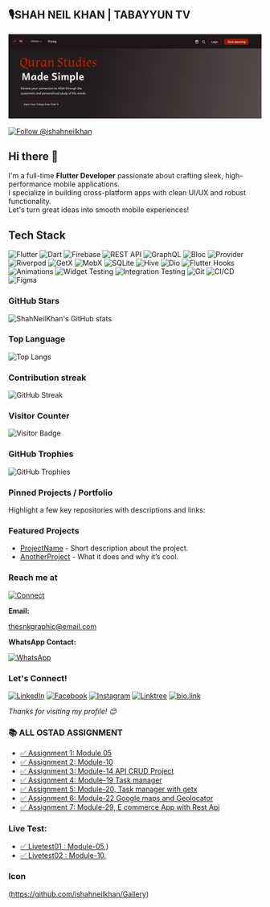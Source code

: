 
## 🎙️SHAH NEIL KHAN | TABAYYUN TV

![Cover Image](https://raw.githubusercontent.com/ishahneilkhan/gallery/main/Frame%2015.svg)



[![Follow @ishahneilkhan](https://img.shields.io/badge/Follow-@ishahneilkhan-black?style=for-the-badge&logo=github)](https://github.com/ishahneilkhan)



## Hi there 👋

I'm a full-time **Flutter Developer** passionate about crafting sleek, high-performance mobile applications.  
I specialize in building cross-platform apps with clean UI/UX and robust functionality.  
Let's turn great ideas into smooth mobile experiences!



## Tech Stack

![Flutter](https://img.shields.io/badge/Flutter-02569B?logo=flutter&logoColor=white&style=for-the-badge)
![Dart](https://img.shields.io/badge/Dart-0175C2?logo=dart&logoColor=white&style=for-the-badge)
![Firebase](https://img.shields.io/badge/Firebase-FFCA28?logo=firebase&logoColor=black&style=for-the-badge)
![REST API](https://img.shields.io/badge/REST%20API-000000?style=for-the-badge)
![GraphQL](https://img.shields.io/badge/GraphQL-E10098?logo=graphql&logoColor=white&style=for-the-badge)
![Bloc](https://img.shields.io/badge/BLoC-4A3F35?style=for-the-badge&logo=flutter)
![Provider](https://img.shields.io/badge/Provider-42A5F5?style=for-the-badge&logo=flutter)
![Riverpod](https://img.shields.io/badge/Riverpod-5C3EE8?style=for-the-badge)
![GetX](https://img.shields.io/badge/GetX-4CAF50?style=for-the-badge)
![MobX](https://img.shields.io/badge/MobX-FF6600?style=for-the-badge)
![SQLite](https://img.shields.io/badge/SQLite-003B57?logo=sqlite&logoColor=white&style=for-the-badge)
![Hive](https://img.shields.io/badge/Hive-FFC107?style=for-the-badge)
![Dio](https://img.shields.io/badge/Dio-007ACC?style=for-the-badge)
![Flutter Hooks](https://img.shields.io/badge/Flutter_Hooks-0277BD?style=for-the-badge)
![Animations](https://img.shields.io/badge/Animations-FF4081?style=for-the-badge)
![Widget Testing](https://img.shields.io/badge/Widget_Testing-4CAF50?style=for-the-badge)
![Integration Testing](https://img.shields.io/badge/Integration_Testing-2196F3?style=for-the-badge)
![Git](https://img.shields.io/badge/Git-F05032?logo=git&logoColor=white&style=for-the-badge)
![CI/CD](https://img.shields.io/badge/CI/CD-blue?style=for-the-badge)
![Figma](https://img.shields.io/badge/Figma-F24E1E?logo=figma&logoColor=white&style=for-the-badge)



### GitHub Stars

![ShahNeilKhan's GitHub stats](https://github-readme-stats.vercel.app/api?username=iShahNeilKhan&show_icons=true&theme=radical)


### Top Language
![Top Langs](https://github-readme-stats.vercel.app/api/top-langs/?username=iShahNeilKhan&layout=compact&theme=radical)

### Contribution streak
![GitHub Streak](https://github-readme-streak-stats.herokuapp.com/?user=iShahNeilKhan&theme=radical)

### Visitor Counter
![Visitor Badge](https://visitor-badge.laobi.icu/badge?page_id=iShahNeilKhan.iShahNeilKhan)

### GitHub Trophies
![GitHub Trophies](https://github-profile-trophy.vercel.app/?username=iShahNeilKhan&theme=radical)

### Pinned Projects / Portfolio
Highlight a few key repositories with descriptions and links:
### Featured Projects

- [ProjectName](https://github.com/username/projectname) - Short description about the project.
- [AnotherProject](https://github.com/username/anotherproject) - What it does and why it’s cool.


### Reach me at

[![Connect](https://img.shields.io/badge/Connect-black?style=for-the-badge)](mailto:thesnkgraphic@email.com)

**Email:** 

[thesnkgraphic@email.com](mailto:thesnkgraphic@email.com)

**WhatsApp Contact:** 

[![WhatsApp](https://img.shields.io/badge/WhatsApp-25D366?logo=whatsapp&logoColor=white&style=for-the-badge)](https://wa.me/8801705633700)


### Let's Connect!

[![LinkedIn](https://img.shields.io/badge/LinkedIn-0077B5?logo=linkedin&logoColor=white&style=for-the-badge)](https://www.linkedin.com/company/iamsnkbd/)
[![Facebook](https://img.shields.io/badge/Facebook-1877F2?logo=facebook&logoColor=white&style=for-the-badge)](https://facebook.com/iamsnkbd)
[![Instagram](https://img.shields.io/badge/Instagram-E4405F?logo=instagram&logoColor=white&style=for-the-badge)](https://instagram.com/iamsnkbd)
[![Linktree](https://img.shields.io/badge/Linktree-06C755?logo=linktree&logoColor=white&style=for-the-badge)](https://linktr.ee/iamsnkbd) 
[![bio.link](https://img.shields.io/badge/bio.link-06C755?logo=bio&logoColor=white&style=for-the-badge)](https://shahneilkhan.bio.link)


*Thanks for visiting my profile! 😊*



### 📚 ALL OSTAD ASSIGNMENT

* [✅ Assignment 1: Module 05](https://github.com/ishahneilkhan/OstadBatch9/blob/main/modules05_assignment01)
* [✅ Assignment 2: Module-10](https://github.com/ishahneilkhan/OstadBatch9Modules10)
* [✅ Assignment 3: Module-14 API CRUD Project](https://github.com/ishahneilkhan/ostad-batch-9-flutter-crud-app)
* [✅ Assignment 4: Module-19  Task manager](https://github.com/ishahneilkhan/ostad-batch-9-module-19-assignment01)
* [✅ Assignment 5:  Module-20, Task manager with getx](https://github.com/ishahneilkhan/OstadBatch9Module-20-Assignment01)
* [✅ Assignment 6: Module-22 Google maps and Geolocator](https://github.com/ishahneilkhan/stadBatch9Module-22-Asssignment01)
* [✅ Assignment 7: Module-29, E commerce App with Rest Api](https://github.com/ishahneilkhan/OstadBatch9Module29Assignment01)

### Live Test: 

* [✅ Livetest01 : Module-05,](https://github.com/ishahneilkhan/LiveTest1/blob/main/Batch09Modules05))
* [✅ Livetest02 : Module-10,](https://github.com/ishahneilkhan/livetest)

  
### Icon 

(https://github.com/ishahneilkhan/Gallery)




